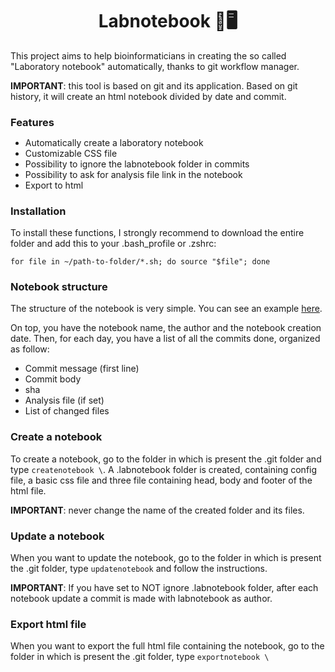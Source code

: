 <h1 align="center">Labnotebook 📔🖥</h1>

This project aims to help bioinformaticians in creating the so called "Laboratory notebook" automatically, thanks to git workflow manager.

**IMPORTANT**: this tool is based on git and its application. Based on git history, it will create an html notebook divided by date and commit.

<h3 style="margin-bottom:3px;">Features</h3>
<ul>
  <li>Automatically create a laboratory notebook</li>
  <li>Customizable CSS file</li>
  <li>Possibility to ignore the labnotebook folder in commits</li>
  <li>Possibility to ask for analysis file link in the notebook</li>
  <li>Export to html</li>
</ul>

<h3>Installation</h3>
To install these functions, I strongly recommend to download the entire folder and add this to your .bash_profile or .zshrc:

```
for file in ~/path-to-folder/*.sh; do source "$file"; done
```
<h3>Notebook structure</h3>
The structure of the notebook is very simple. You can see an example <a href='https://miotsdata.netlify.app/it/bash/mie_funzioni/example.html' target='_blank'>here</a>.

<p style="margin-bottom:0px;">On top, you have the notebook name, the author and the notebook creation date. Then, for each day, you have a list of all the commits done, organized as follow:</p>
<ul>
  <li>Commit message (first line)</li>
  <li>Commit body</li>
  <li>sha</li>
  <li>Analysis file (if set)</li>
  <li>List of changed files</li>
</ul>

<h3>Create a notebook</h3>
To create a notebook, go to the folder in which is present the .git folder and type <code>createnotebook \<name_of_the_notebook\></code>.  
A .labnotebook folder is created, containing config file, a basic css file and three file containing head, body and footer of the html file.

**IMPORTANT**: never change the name of the created folder and its files. 

<h3>Update a notebook</h3>
When you want to update the notebook, go to the folder in which is present the .git folder, type <code>updatenotebook</code> and follow the instructions.

**IMPORTANT**: If you have set to NOT ignore .labnotebook folder, after each notebook update a commit is made with labnotebook as author.

<h3>Export html file</h3>
When you want to export the full html file containing the notebook, go to the folder in which is present the .git folder, type <code>exportnotebook \<file_to_create.html\></code>
